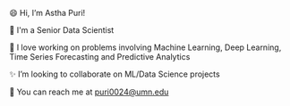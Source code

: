 :smile: Hi, I’m Astha Puri!

:thought_balloon: I'm a Senior Data Scientist

:green_heart: I love working on problems involving Machine Learning, Deep Learning, Time Series Forecasting and Predictive Analytics

:sparkles: I’m looking to collaborate on ML/Data Science projects

:email: You can reach me at puri0024@umn.edu
